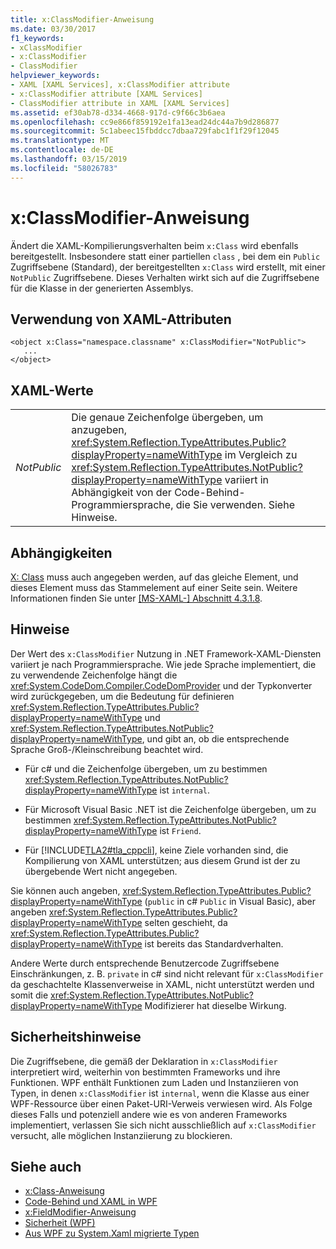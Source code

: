 ```yaml
---
title: x:ClassModifier-Anweisung
ms.date: 03/30/2017
f1_keywords:
- xClassModifier
- x:ClassModifier
- ClassModifier
helpviewer_keywords:
- XAML [XAML Services], x:ClassModifier attribute
- x:ClassModifier attribute [XAML Services]
- ClassModifier attribute in XAML [XAML Services]
ms.assetid: ef30ab78-d334-4668-917d-c9f66c3b6aea
ms.openlocfilehash: cc9e866f859192e1fa13ead24dc44a7b9d286877
ms.sourcegitcommit: 5c1abeec15fbddcc7dbaa729fabc1f1f29f12045
ms.translationtype: MT
ms.contentlocale: de-DE
ms.lasthandoff: 03/15/2019
ms.locfileid: "58026783"
---
```

# <a name="xclassmodifier-directive"></a>x:ClassModifier-Anweisung
Ändert die XAML-Kompilierungsverhalten beim `x:Class` wird ebenfalls bereitgestellt. Insbesondere statt einer partiellen `class` , bei dem ein `Public` Zugriffsebene (Standard), der bereitgestellten `x:Class` wird erstellt, mit einer `NotPublic` Zugriffsebene. Dieses Verhalten wirkt sich auf die Zugriffsebene für die Klasse in der generierten Assemblys.  
  
## <a name="xaml-attribute-usage"></a>Verwendung von XAML-Attributen  
  
```  
<object x:Class="namespace.classname" x:ClassModifier="NotPublic">  
   ...  
</object>  
```  
  
## <a name="xaml-values"></a>XAML-Werte  
  
|||  
|-|-|  
|*NotPublic*|Die genaue Zeichenfolge übergeben, um anzugeben, <xref:System.Reflection.TypeAttributes.Public?displayProperty=nameWithType> im Vergleich zu <xref:System.Reflection.TypeAttributes.NotPublic?displayProperty=nameWithType> variiert in Abhängigkeit von der Code-Behind-Programmiersprache, die Sie verwenden. Siehe Hinweise.|  
  
## <a name="dependencies"></a>Abhängigkeiten  
 [X: Class](x-class-directive.md) muss auch angegeben werden, auf das gleiche Element, und dieses Element muss das Stammelement auf einer Seite sein. Weitere Informationen finden Sie unter [ \[MS-XAML-\] Abschnitt 4.3.1.8](https://go.microsoft.com/fwlink/?LinkId=114525).  
  
## <a name="remarks"></a>Hinweise  
 Der Wert des `x:ClassModifier` Nutzung in .NET Framework-XAML-Diensten variiert je nach Programmiersprache. Wie jede Sprache implementiert, die zu verwendende Zeichenfolge hängt die <xref:System.CodeDom.Compiler.CodeDomProvider> und der Typkonverter wird zurückgegeben, um die Bedeutung für definieren <xref:System.Reflection.TypeAttributes.Public?displayProperty=nameWithType> und <xref:System.Reflection.TypeAttributes.NotPublic?displayProperty=nameWithType>, und gibt an, ob die entsprechende Sprache Groß-/Kleinschreibung beachtet wird.  
  
-   Für c# und die Zeichenfolge übergeben, um zu bestimmen <xref:System.Reflection.TypeAttributes.NotPublic?displayProperty=nameWithType> ist `internal`.  
  
-   Für Microsoft Visual Basic .NET ist die Zeichenfolge übergeben, um zu bestimmen <xref:System.Reflection.TypeAttributes.NotPublic?displayProperty=nameWithType> ist `Friend`.  
  
-   Für [!INCLUDE[TLA2#tla_cppcli](../../../includes/tla2sharptla-cppcli-md.md)], keine Ziele vorhanden sind, die Kompilierung von XAML unterstützen; aus diesem Grund ist der zu übergebende Wert nicht angegeben.  
  
 Sie können auch angeben, <xref:System.Reflection.TypeAttributes.Public?displayProperty=nameWithType> (`public` in c# `Public` in Visual Basic), aber angeben <xref:System.Reflection.TypeAttributes.Public?displayProperty=nameWithType> selten geschieht, da <xref:System.Reflection.TypeAttributes.Public?displayProperty=nameWithType> ist bereits das Standardverhalten.  
  
 Andere Werte durch entsprechende Benutzercode Zugriffsebene Einschränkungen, z. B. `private` in c# sind nicht relevant für `x:ClassModifier` da geschachtelte Klassenverweise in XAML, nicht unterstützt werden und somit die <xref:System.Reflection.TypeAttributes.NotPublic?displayProperty=nameWithType> Modifizierer hat dieselbe Wirkung.  
  
## <a name="security-notes"></a>Sicherheitshinweise  
 Die Zugriffsebene, die gemäß der Deklaration in `x:ClassModifier` interpretiert wird, weiterhin von bestimmten Frameworks und ihre Funktionen. WPF enthält Funktionen zum Laden und Instanziieren von Typen, in denen `x:ClassModifier` ist `internal`, wenn die Klasse aus einer WPF-Ressource über einen Paket-URI-Verweis verwiesen wird. Als Folge dieses Falls und potenziell andere wie es von anderen Frameworks implementiert, verlassen Sie sich nicht ausschließlich auf `x:ClassModifier` versucht, alle möglichen Instanziierung zu blockieren.  
  
## <a name="see-also"></a>Siehe auch
- [x:Class-Anweisung](x-class-directive.md)
- [Code-Behind und XAML in WPF](../wpf/advanced/code-behind-and-xaml-in-wpf.md)
- [x:FieldModifier-Anweisung](x-fieldmodifier-directive.md)
- [Sicherheit (WPF)](../wpf/security-wpf.md)
- [Aus WPF zu System.Xaml migrierte Typen](types-migrated-from-wpf-to-system-xaml.md)
